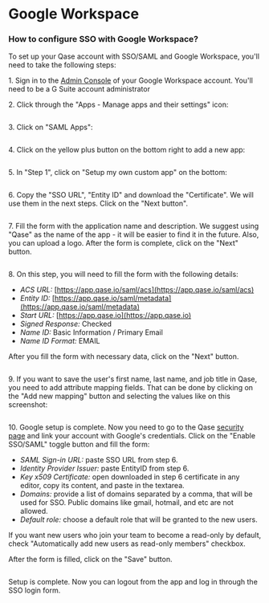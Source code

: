 # Google Workspace

### How to configure SSO with Google Workspace?

To set up your Qase account with SSO/SAML and Google Workspace, you'll need to take the following steps:

1\. Sign in to the [Admin Console](https://support.google.com/a/answer/182076) of your Google Workspace account. You'll need to be a G Suite account administrator

2\. Click through the "Apps - Manage apps and their settings" icon:

<figure><img src="https://qase.intercom-attachments-1.com/i/o/387827588/7fd27dfdd9847d0902f407f7/Screenshot_2020-07-15_at_01.07.26.png" alt=""><figcaption></figcaption></figure>

3\. Click on "SAML Apps":

<figure><img src="https://qase.intercom-attachments-1.com/i/o/387827598/7c08b73c4b6ffa136897125b/Screenshot_2020-07-15_at_01.08.00.png" alt=""><figcaption></figcaption></figure>

4\. Click on the yellow plus button on the bottom right to add a new app:

<figure><img src="https://qase.intercom-attachments-1.com/i/o/387827612/94ab2d6c1b2f5b7c7856dcfb/Screenshot_2020-07-15_at_01.09.23.png" alt=""><figcaption></figcaption></figure>

5\. In "Step 1", click on "Setup my own custom app" on the bottom:

<figure><img src="https://qase.intercom-attachments-1.com/i/o/387827626/5e68599a8b1b1a23fef9f4d4/Screenshot_2020-07-15_at_01.11.12.png" alt=""><figcaption></figcaption></figure>

6\. Copy the "SSO URL", "Entity ID" and download the "Certificate". We will use them in the next steps. Click on the "Next button".

<figure><img src="https://qase.intercom-attachments-1.com/i/o/387827649/2e16ece3c3adfe3512d35e7c/Screenshot_2020-07-15_at_01.11.53.png" alt=""><figcaption></figcaption></figure>

7\. Fill the form with the application name and description. We suggest using "Qase" as the name of the app - it will be easier to find it in the future. Also, you can upload a logo. After the form is complete, click on the "Next" button.

<figure><img src="https://qase.intercom-attachments-1.com/i/o/387827669/c2f5bc608e9b43f41c6008fc/Screenshot_2020-07-15_at_01.12.36.png" alt=""><figcaption></figcaption></figure>

8\. On this step, you will need to fill the form with the following details:

* _ACS URL:_ [https://app.qase.io/saml/acs](https://app.qase.io/saml/acs)
* _Entity ID:_ [https://app.qase.io/saml/metadata](https://app.qase.io/saml/metadata)
* _Start URL:_ [https://app.qase.io](https://app.qase.io)
* _Signed Response:_ Checked
* _Name ID:_ Basic Information / Primary Email
* _Name ID Format:_ EMAIL

After you fill the form with necessary data, click on the "Next" button.

<figure><img src="https://qase.intercom-attachments-1.com/i/o/387827684/032bebd0d6ac7d3dda8cd1ab/Screenshot_2020-07-15_at_01.13.31.png" alt=""><figcaption></figcaption></figure>

9\. If you want to save the user's first name, last name, and job title in Qase, you need to add attribute mapping fields. That can be done by clicking on the "Add new mapping" button and selecting the values like on this screenshot:

<figure><img src="https://qase.intercom-attachments-1.com/i/o/387827696/b401ae5c57545079c5524843/Screenshot_2020-07-15_at_01.14.19.png" alt=""><figcaption></figcaption></figure>

10\. Google setup is complete. Now you need to go to the Qase [security page](https://app.qase.io/team/security) and link your account with Google's credentials. Click on the "Enable SSO/SAML" toggle button and fill the form:

* _SAML Sign-in URL:_ paste SSO URL from step 6.
* _Identity Provider Issuer:_ paste EntityID from step 6.
* _Key x509 Certificate:_ open downloaded in step 6 certificate in any editor, copy its content, and paste in the textarea.
* _Domains:_ provide a list of domains separated by a comma, that will be used for SSO. Public domains like gmail, hotmail, and etc are not allowed.
* _Default role:_ choose a default role that will be granted to the new users.

If you want new users who join your team to become a read-only by default, check "Automatically add new users as read-only members" checkbox.

After the form is filled, click on the "Save" button.

<figure><img src="https://qase.intercom-attachments-1.com/i/o/387827719/cef21912bc5787f8372e0a8c/qase_sso_setup.png" alt=""><figcaption></figcaption></figure>

Setup is complete. Now you can logout from the app and log in through the SSO login form.
